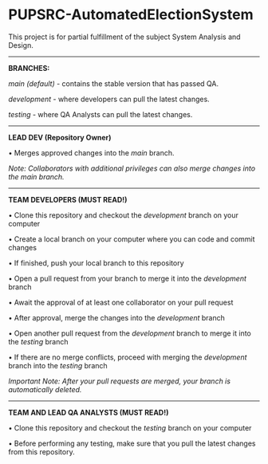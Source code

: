 # PUPSRC-AutomatedElectionSystem
This project is for partial fulfillment of the subject System Analysis and Design.

****
**BRANCHES:**

_main (default)_ - contains the stable version that has passed QA.

_development_ - where developers can pull the latest changes.

_testing_ - where QA Analysts can pull the latest changes.


****
**LEAD DEV (Repository Owner)**

• Merges approved changes into the _main_ branch.

_Note: Collaborators with additional privileges can also merge changes into the main branch._

****
**TEAM DEVELOPERS (MUST READ!)**

• Clone this repository and checkout the _development_ branch on your computer

• Create a local branch on your computer where you can code and commit changes

• If finished, push your local branch to this repository

• Open a pull request from your branch to merge it into the _development_ branch

• Await the approval of at least one collaborator on your pull request

• After approval, merge the changes into the _development_ branch

• Open another pull request from the _development_ branch to merge it into the _testing_ branch

• If there are no merge conflicts, proceed with merging the _development_ branch into the _testing_ branch

_Important Note: After your pull requests are merged, your branch is automatically deleted._

****
**TEAM AND LEAD QA ANALYSTS (MUST READ!)**

• Clone this repository and checkout the _testing_ branch on your computer

• Before performing any testing, make sure that you pull the latest changes from this repository.
